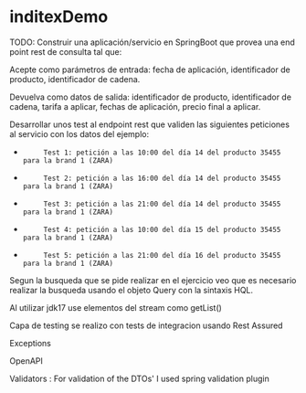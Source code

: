 # inditexDemo

TODO: Construir una aplicación/servicio en SpringBoot que provea una end point rest de consulta  tal que:

Acepte como parámetros de entrada: 
fecha de aplicación, 
identificador de producto, 
identificador de cadena.

Devuelva como datos de salida: 
identificador de producto, 
identificador de cadena, 
tarifa a aplicar, 
fechas de aplicación, 
precio final a aplicar.

Desarrollar unos test al endpoint rest que  validen las siguientes peticiones al servicio con los datos del ejemplo:

-          Test 1: petición a las 10:00 del día 14 del producto 35455   para la brand 1 (ZARA)
-          Test 2: petición a las 16:00 del día 14 del producto 35455   para la brand 1 (ZARA)
-          Test 3: petición a las 21:00 del día 14 del producto 35455   para la brand 1 (ZARA)
-          Test 4: petición a las 10:00 del día 15 del producto 35455   para la brand 1 (ZARA)
-          Test 5: petición a las 21:00 del día 16 del producto 35455   para la brand 1 (ZARA)




Segun la busqueda que se pide realizar en el ejercicio veo que es necesario realizar la 
busqueda usando el objeto Query con la sintaxis HQL.

Al utilizar jdk17 use elementos del stream como getList() 

Capa de testing se realizo con tests de integracion usando Rest Assured



Exceptions

OpenAPI

Validators : 
    For validation of the DTOs' I used spring validation plugin
